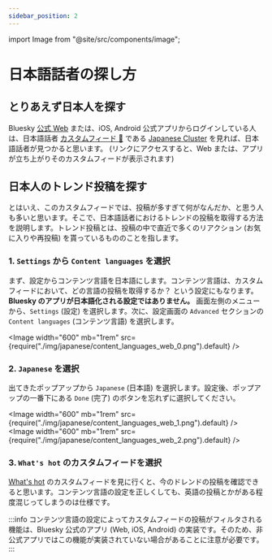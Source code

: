 ```yaml
---
sidebar_position: 2
---
```


import Image from "@site/src/components/image";

# 日本語話者の探し方

## とりあえず日本人を探す

Bluesky [公式 Web](https://bsky.app/) または、iOS, Android 公式アプリからログインしている人は、日本語話者 [カスタムフィード 📖](/docs/extras/reference#カスタムフィード) である [Japanese Cluster](https://bsky.app/profile/did:plc:q6gjnaw2blty4crticxkmujt/feed/cl-japanese) を見れば、日本語話者が見つかると思います。 (リンクにアクセスすると、Web または、アプリが立ち上がりそのカスタムフィードが表示されます)

## 日本人のトレンド投稿を探す

とはいえ、このカスタムフィードでは、投稿が多すぎて何がなんだか、と思う人も多いと思います。そこで、日本語話者におけるトレンドの投稿を取得する方法を説明します。トレンド投稿とは、投稿の中で直近で多くのリアクション (お気に入りや再投稿) を貰っているもののことを指します。

### 1. `Settings` から `Content languages` を選択

まず、設定からコンテンツ言語を日本語にします。コンテンツ言語は、カスタムフィードにおいて、どの言語の投稿を取得するか？ という設定にもなります。 **Bluesky のアプリが日本語化される設定ではありません。** 画面左側のメニューから、`Settings` (設定) を選択します。次に、設定画面の `Advanced` セクションの `Content languages` (コンテンツ言語) を選択します。

<Image width="600" mb="1rem" src={require("./img/japanese/content_languages_web_0.png").default} />

### 2. `Japanese` を選択

出てきたポップアップから `Japanese` (日本語) を選択します。設定後、ポップアップの一番下にある `Done` (完了) のボタンを忘れずに選択してください。

<Image width="600" mb="1rem" src={require("./img/japanese/content_languages_web_1.png").default} />
<Image width="600" mb="1rem" src={require("./img/japanese/content_languages_web_2.png").default} />

### 3. `What's hot` のカスタムフィードを選択

[What's hot](https://bsky.app/profile/did:plc:z72i7hdynmk6r22z27h6tvur/feed/whats-hot) のカスタムフィードを見に行くと、今のドレンドの投稿を確認できると思います。コンテンツ言語の設定を正しくしても、英語の投稿とかがある程度混じってしまうのは仕様です。

:::info
コンテンツ言語の設定によってカスタムフィードの投稿がフィルタされる機能は、Bluesky 公式のアプリ (Web, iOS, Android) の実装です。そのため、非公式アプリではこの機能が実装されていない場合があることに注意が必要です。
:::

